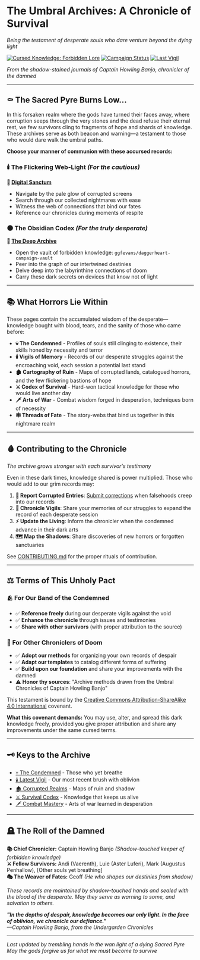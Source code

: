 # The Umbral Archives: A Chronicle of Survival
*Being the testament of desperate souls who dare venture beyond the dying light*

[![Cursed Knowledge: Forbidden Lore](https://img.shields.io/badge/Cursed_Knowledge-Forbidden_Lore-8B0000.svg)](https://creativecommons.org/licenses/by-sa/4.0/)
[![Campaign Status](https://img.shields.io/badge/Status-Surviving_the_Darkness-crimson.svg)]()
[![Last Vigil](https://img.shields.io/badge/Last_Vigil-Session_1-grey.svg)]()

*From the shadow-stained journals of Captain Howling Banjo, chronicler of the damned*

---

## ⚰️ **The Sacred Pyre Burns Low...**

In this forsaken realm where the gods have turned their faces away, where corruption seeps through the very stones and the dead refuse their eternal rest, we few survivors cling to fragments of hope and shards of knowledge. These archives serve as both beacon and warning—a testament to those who would dare walk the umbral paths.

**Choose your manner of communion with these accursed records:**

### 🕯️ **The Flickering Web-Light** *(For the cautious)*
**🔗 [Digital Sanctum](https://ggfevans.github.io/daggerheart-campaign-vault)**
- Navigate by the pale glow of corrupted screens
- Search through our collected nightmares with ease  
- Witness the web of connections that bind our fates
- Reference our chronicles during moments of respite

### 🌑 **The Obsidian Codex** *(For the truly desperate)*
**🔗 [The Deep Archive](https://obsidian.md/web)**
- Open the vault of forbidden knowledge: `ggfevans/daggerheart-campaign-vault`
- Peer into the graph of our intertwined destinies
- Delve deep into the labyrinthine connections of doom
- Carry these dark secrets on devices that know not of light

---

## 📚 **What Horrors Lie Within**

These pages contain the accumulated wisdom of the desperate—knowledge bought with blood, tears, and the sanity of those who came before:

- **💀 The Condemned** - Profiles of souls still clinging to existence, their skills honed by necessity and terror
- **🕯️ Vigils of Memory** - Records of our desperate struggles against the encroaching void, each session a potential last stand
- **🏚️ Cartography of Ruin** - Maps of corrupted lands, catalogued horrors, and the few flickering bastions of hope
- **⚔️ Codex of Survival** - Hard-won tactical knowledge for those who would live another day
- **🗡️ Arts of War** - Combat wisdom forged in desperation, techniques born of necessity
- **🕸️ Threads of Fate** - The story-webs that bind us together in this nightmare realm

---

## 🩸 **Contributing to the Chronicle** 
*The archive grows stronger with each survivor's testimony*

Even in these dark times, knowledge shared is power multiplied. Those who would add to our grim records may:

1. **🚨 Report Corrupted Entries**: [Submit corrections](https://github.com/ggfevans/daggerheart-campaign-vault/issues) when falsehoods creep into our records
2. **📜 Chronicle Vigils**: Share your memories of our struggles to expand the record of each desperate session
3. **⚡ Update the Living**: Inform the chronicler when the condemned advance in their dark arts
4. **🗺️ Map the Shadows**: Share discoveries of new horrors or forgotten sanctuaries

See [CONTRIBUTING.md](CONTRIBUTING.md) for the proper rituals of contribution.

---

## ⚖️ **Terms of This Unholy Pact**

### 🫂 **For Our Band of the Condemned**
- ✅ **Reference freely** during our desperate vigils against the void
- ✅ **Enhance the chronicle** through issues and testimonies
- ✅ **Share with other survivors** (with proper attribution to the source)

### 🎲 **For Other Chroniclers of Doom**
- ✅ **Adopt our methods** for organizing your own records of despair
- ✅ **Adapt our templates** to catalog different forms of suffering
- ✅ **Build upon our foundation** and share your improvements with the damned
- ⚠️ **Honor thy sources**: "Archive methods drawn from the Umbral Chronicles of Captain Howling Banjo"

This testament is bound by the [Creative Commons Attribution-ShareAlike 4.0 International](LICENSE.md) covenant.

**What this covenant demands:** You may use, alter, and spread this dark knowledge freely, provided you give proper attribution and share any improvements under the same cursed terms.

---

## 🗝️ **Keys to the Archive**
- [💀 The Condemned](01-CHARACTERS/) - Those who yet breathe
- [🕯️ Latest Vigil](02-SESSIONS/) - Our most recent brush with oblivion
- [🏚️ Corrupted Realms](03-WORLD/) - Maps of ruin and shadow
- [⚔️ Survival Codex](04-RESOURCES/quick-rules.md) - Knowledge that keeps us alive
- [🗡️ Combat Mastery](06-RULES-MASTERY/) - Arts of war learned in desperation

---

## 🪦 **The Roll of the Damned**

**📚 Chief Chronicler:** Captain Howling Banjo *(Shadow-touched keeper of forbidden knowledge)*  
**⚔️ Fellow Survivors:** Andi (Vaerenth), Luie (Aster Luferi), Mark (Augustus Penhallow), [Other souls yet breathing]  
**🎭 The Weaver of Fates:** Geoff *(He who shapes our destinies from shadow)*


*These records are maintained by shadow-touched hands and sealed with the blood of the desperate. May they serve as warning to some, and salvation to others.*

***"In the depths of despair, knowledge becomes our only light. In the face of oblivion, we chronicle our defiance."***  
*—Captain Howling Banjo, from the Undergarden Chronicles*

---

*Last updated by trembling hands in the wan light of a dying Sacred Pyre*  
*May the gods forgive us for what we must become to survive*
